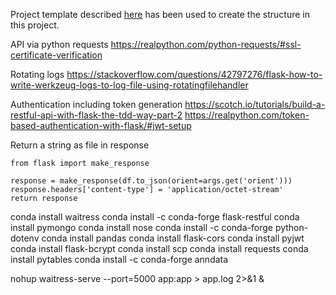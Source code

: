 Project template described [here](https://flask-restful.readthedocs.io/en/latest/intermediate-usage.html) has been used to create the structure in this project.

API via python requests
https://realpython.com/python-requests/#ssl-certificate-verification

Rotating logs
https://stackoverflow.com/questions/42797276/flask-how-to-write-werkzeug-logs-to-log-file-using-rotatingfilehandler

Authentication including token generation
https://scotch.io/tutorials/build-a-restful-api-with-flask-the-tdd-way-part-2
https://realpython.com/token-based-authentication-with-flask/#jwt-setup

Return a string as file in response
```
from flask import make_response

response = make_response(df.to_json(orient=args.get('orient')))
response.headers['content-type'] = 'application/octet-stream'
return response
```

conda install waitress
conda install -c conda-forge flask-restful
conda install pymongo
conda install nose
conda install -c conda-forge python-dotenv
conda install pandas
conda install flask-cors
conda install pyjwt
conda install flask-bcrypt
conda install scp
conda install requests
conda install pytables
conda install -c conda-forge anndata

nohup waitress-serve --port=5000 app:app > app.log 2>&1 &